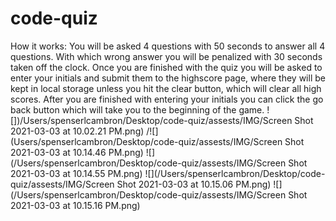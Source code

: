 # code-quiz
How it works:
You will be asked 4 questions with 50 seconds to answer all 4 questions. With which wrong answer you will be penalized with 30 seconds taken off the clock. 
Once you are finished with the quiz you will be asked to enter your initials and submit them to the highscore page, where they will be kept in local storage unless you hit the clear button, which will clear all high scores. 
After you are finished with entering your initials you can click the go back button which will take you to the beginning of the game.
![])/Users/spenserlcambron/Desktop/code-quiz/assests/IMG/Screen Shot 2021-03-03 at 10.02.21 PM.png)
/![](Users/spenserlcambron/Desktop/code-quiz/assests/IMG/Screen Shot 2021-03-03 at 10.14.46 PM.png)
![](/Users/spenserlcambron/Desktop/code-quiz/assests/IMG/Screen Shot 2021-03-03 at 10.14.55 PM.png)
![](/Users/spenserlcambron/Desktop/code-quiz/assests/IMG/Screen Shot 2021-03-03 at 10.15.06 PM.png)
![](/Users/spenserlcambron/Desktop/code-quiz/assests/IMG/Screen Shot 2021-03-03 at 10.15.16 PM.png)
